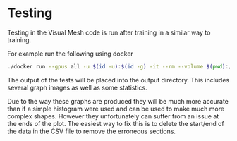 # Testing
Testing in the Visual Mesh code is run after training in a similar way to training.

For example run the following using docker
```sh
./docker run --gpus all -u $(id -u):$(id -g) -it --rm --volume $(pwd):/workspace visualmesh:latest ./mesh.py test <path/to/output>
```

The output of the tests will be placed into the output directory.
This includes several graph images as well as some statistics.

Due to the way these graphs are produced they will be much more accurate than if a simple histogram were used and can be used to make much more complex shapes.
However they unfortunately can suffer from an issue at the ends of the plot.
The easiest way to fix this is to delete the start/end of the data in the CSV file to remove the erroneous sections.
